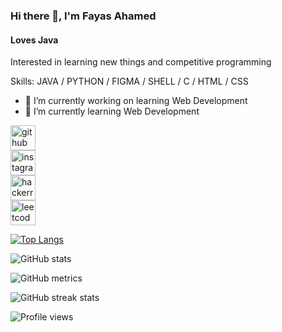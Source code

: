 ### Hi there 👋, I'm Fayas Ahamed
#### Loves Java
Interested in learning new things and competitive programming

Skills: JAVA / PYTHON / FIGMA / SHELL / C / HTML / CSS 

- 🔭 I’m currently working on learning Web Development 
- 🌱 I’m currently learning Web Development 


[<img src='https://cdn.jsdelivr.net/npm/simple-icons@3.0.1/icons/github.svg' alt='github' height='40'>](https://github.com/fayas1234)  
[<img src='https://cdn.jsdelivr.net/npm/simple-icons@3.0.1/icons/instagram.svg' alt='instagram' height='40'>](https://www.instagram.com/fayasahamed638/)  
[<img src='https://cdn.jsdelivr.net/npm/simple-icons@3.0.1/icons/hackerrank.svg' alt='hackerrank' height='40'>](https://www.hackerrank.com/Fayas1234)  
[<img src='https://cdn.jsdelivr.net/npm/simple-icons@3.0.1/icons/leetcode.svg' alt='leetcode' height='40'>](https://leetcode.com/fayas1234/)  

[![Top Langs](https://github-readme-stats.vercel.app/api/top-langs/?username=fayas1234)](https://github.com/anuraghazra/github-readme-stats)

![GitHub stats](https://github-readme-stats.vercel.app/api?username=fayas1234&show_icons=true)  

![GitHub metrics](https://metrics.lecoq.io/fayas1234)  

![GitHub streak stats](https://streak-stats.demolab.com/?user=fayas1234)  

![Profile views](https://gpvc.arturio.dev/fayas1234)  
